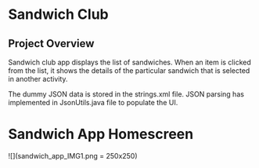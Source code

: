 # Sandwich Club 

## Project Overview
Sandwich club app displays the list of sandwiches. When an item is clicked from the list, it shows the details of the particular sandwich that is selected in another activity.

The dummy JSON data is stored in the strings.xml file. JSON parsing has implemented in JsonUtils.java file to populate the UI.

# Sandwich App Homescreen

![](sandwich_app_IMG1.png = 250x250)
